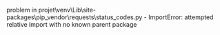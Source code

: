 problem in projet\venv\Lib\site-packages\pip\_vendor\requests\status_codes.py - ImportError: attempted relative import with no known parent package
